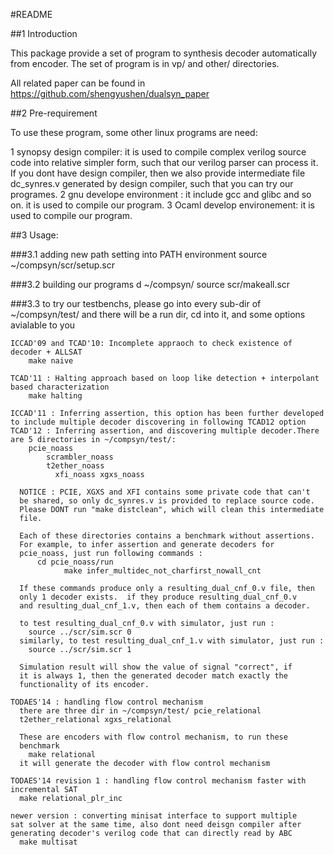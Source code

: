 #README

##1 Introduction

This package provide a set of program to synthesis decoder automatically
from encoder.  The set of program is in vp/ and other/ directories.

All related paper can be found in
https://github.com/shengyushen/dualsyn_paper

##2 Pre-requirement

To use these program, some other linux programs are need:

1 synopsy design compiler: it is used to compile complex verilog source
code into relative simpler form, such that our verilog parser can process
it. If you dont have design compiler, then we also provide intermediate
file dc_synres.v generated by design compiler, such that you can try
our programes.	2 gnu develope environment : it include gcc and glibc and
so on. it is used to compile our program.  3 Ocaml develop environement:
it is used to compile our program.

##3 Usage:

###3.1 adding new path setting into PATH environment
 source ~/compsyn/scr/setup.scr


###3.2 building our programs
  d ~/compsyn/ source scr/makeall.scr

###3.3 to try our testbenchs, please go into every sub-dir of ~/compsyn/test/
and there will be a run dir, cd into it, and some options avialable to you

    ICCAD'09 and TCAD'10: Incomplete appraoch to check existence of
    decoder + ALLSAT
        make naive

    TCAD'11 : Halting approach based on loop like detection + interpolant
    based characterization
        make halting

    ICCAD'11 : Inferring assertion, this option has been further developed
    to include multiple decoder discovering in following TCAD12 option
    TCAD'12 : Inferring assertion, and discovering multiple decoder.There
    are 5 directories in ~/compsyn/test/:
        pcie_noass 
	  		scrambler_noass 
		  	t2ether_noass 
			  xfi_noass xgxs_noass

      NOTICE : PCIE, XGXS and XFI contains some private code that can't
      be shared, so only dc_synres.v is provided to replace source code.
      Please DONT run "make distclean", which will clean this intermediate
      file.

      Each of these directories contains a benchmark without assertions.
      For example, to infer assertion and generate decoders for
      pcie_noass, just run following commands :
	      cd pcie_noass/run 
				make infer_multidec_not_charfirst_nowall_cnt

      If these commands produce only a resulting_dual_cnf_0.v file, then
      only 1 decoder exists.  if they produce resulting_dual_cnf_0.v
      and resulting_dual_cnf_1.v, then each of them contains a decoder.

      to test resulting_dual_cnf_0.v with simulator, just run :
      	source ../scr/sim.scr 0
      similarly, to test resulting_dual_cnf_1.v with simulator, just run :
      	source ../scr/sim.scr 1

      Simulation result will show the value of signal "correct", if
      it is always 1, then the generated decoder match exactly the
      functionality of its encoder.

    TODAES'14 : handling flow control mechanism
      there are three dir in ~/compsyn/test/ pcie_relational
      t2ether_relational xgxs_relational

      These are encoders with flow control mechanism, to run these
      benchmark
      	make relational
      it will generate the decoder with flow control mechanism

    TODAES'14 revision 1 : handling flow control mechanism faster with
    incremental SAT
      make relational_plr_inc

    newer version : converting minisat interface to support multiple
    sat solver at the same time, also dont need deisgn compiler after
    generating decoder's verilog code that can directly read by ABC
      make multisat

